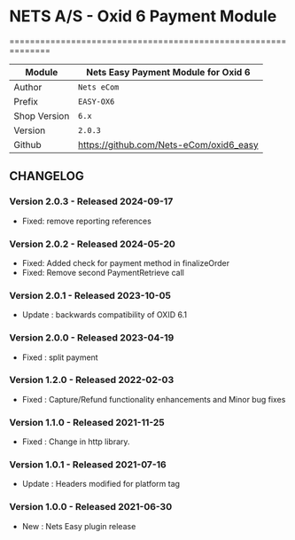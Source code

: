 # NETS A/S - Oxid 6 Payment Module
==============================================================

|Module       | Nets Easy Payment Module for Oxid 6
|-------------|-----------------------------------------------
|Author       | `Nets eCom`
|Prefix       | `EASY-OX6`
|Shop Version | `6.x`
|Version      | `2.0.3`
|Github       | https://github.com/Nets-eCom/oxid6_easy

## CHANGELOG

### Version 2.0.3 - Released 2024-09-17
* Fixed: remove reporting references

### Version 2.0.2 - Released 2024-05-20
* Fixed: Added check for payment method in finalizeOrder
* Fixed: Remove second PaymentRetrieve call

### Version 2.0.1 - Released 2023-10-05
* Update : backwards compatibility of OXID 6.1 

### Version 2.0.0 - Released 2023-04-19
* Fixed : split payment 

### Version 1.2.0 - Released 2022-02-03
* Fixed : Capture/Refund functionality enhancements and Minor bug fixes

### Version 1.1.0 - Released 2021-11-25
* Fixed : Change in http library. 

### Version 1.0.1 - Released 2021-07-16
* Update : Headers modified for platform tag

### Version 1.0.0 - Released 2021-06-30
* New : Nets Easy plugin release
